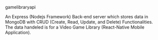 gamelibraryapi

An Express (Nodejs Framework) Back-end server which stores data in MongoDB with CRUD (Create, Read, Update, and Delete) Functionalities. The data handeled is for a Video Game Library (React-Native Mobile Application). 
